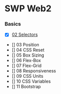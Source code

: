 # SWP Web2
### Basics
* [x] [02 Selectors](basics/02_Selectors)
* [] 03 Position
* [] 04 CSS Reset
* [] 05 Box Sizing
* [] 06 Flex-Box
* [] 07 Flex-Grid
* [] 08 Responsiveness
* [] 09 CSS Units
* [] 10 CSS Variables
* [] 11 Bootstrap